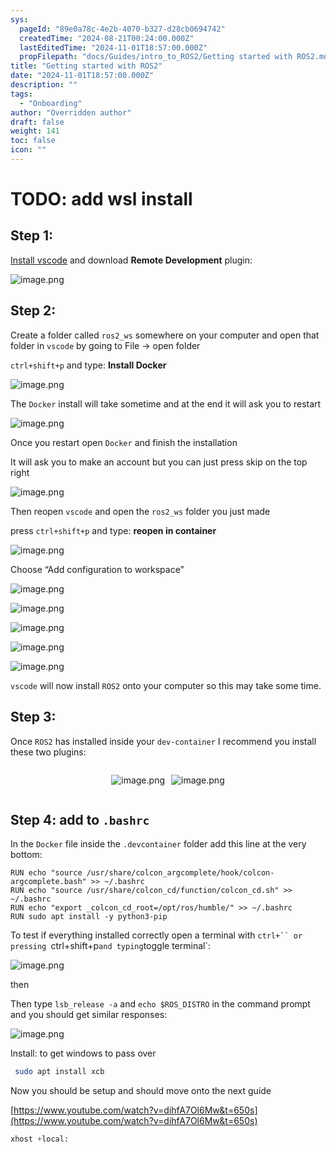 ```yaml
---
sys:
  pageId: "89e0a78c-4e2b-4070-b327-d28cb0694742"
  createdTime: "2024-08-21T00:24:00.000Z"
  lastEditedTime: "2024-11-01T18:57:00.000Z"
  propFilepath: "docs/Guides/intro_to_ROS2/Getting started with ROS2.md"
title: "Getting started with ROS2"
date: "2024-11-01T18:57:00.000Z"
description: ""
tags:
  - "Onboarding"
author: "Overridden author"
draft: false
weight: 141
toc: false
icon: ""
---
```


# TODO: add wsl install

## Step 1:

[Install vscode](https://code.visualstudio.com/download) and download **Remote Development** plugin:

![image.png](https://prod-files-secure.s3.us-west-2.amazonaws.com/d518164a-d88e-44d1-a4ee-3adb3bd8bce0/efb52993-1881-4a40-b95e-6f020334f022/image.png?X-Amz-Algorithm=AWS4-HMAC-SHA256&X-Amz-Content-Sha256=UNSIGNED-PAYLOAD&X-Amz-Credential=ASIAZI2LB466YBKQW7VO%2F20250321%2Fus-west-2%2Fs3%2Faws4_request&X-Amz-Date=20250321T003831Z&X-Amz-Expires=3600&X-Amz-Security-Token=IQoJb3JpZ2luX2VjED4aCXVzLXdlc3QtMiJHMEUCIQCgrvWR2tq12jFs87S9BaiMpPaW5uwZpp1O1aktvfTLrQIgEQSM6I%2BqjB5GBTkeaCx3F6JPBLVFOld%2FkfD0PCl97SMqiAQIl%2F%2F%2F%2F%2F%2F%2F%2F%2F%2F%2FARAAGgw2Mzc0MjMxODM4MDUiDGd%2B625iWuNsQO3OACrcAy5Ibh0OOAszWC0LcMlx5Ot1i5DEZ%2BXcYOZkNSI4DriNxEB3gNdJBNsIzrGcZDsbCuj%2F20dA3xXBdpzbEfe3LNngLXGzOEXWgt1%2FlmFYLym3h5GU7m7FmU2XRsPKOqtmy%2BHcda3qaTDVIu3KYSKOvf9OVW1gM%2BrOFHgknzWe9aI7czJlpUrW1%2FnAvBxjfl681hc%2B2qxrSDQ5XZRcRmpS%2Bic6kXq16xeFMfKDJMY%2BKMFdjzsVtrslGg8cRESTPTNKl9lzmCOdLIdQxHjxyxXXSVMu6h9lp4lztX3zkHaJsYg7KeMVotcEbxKKDqlFILJB4Y4TDz62rJ7M3YERH3CFwqk5GeKDPZ3B%2Fo5kSbXet8paRaWIA86TEgfSlvn4KyQv1SZSpJD%2BeAFd3LzXef4hDe%2F%2Fd4AQa%2BZoAZ9LRynG4uiF7rg8jvwnI%2FwAyY28v1ApBseCwtD4pZ3jAns4CJVqYgznLl2bTpy26DSAyDG8XG%2BX2GR%2BLJsJ9lkYgfHtkb%2B8UQFf911eWw71QO%2FCsdw8tKMJYz%2FIX8WgiT%2B88rAqcGtFBG%2FKAILKWbDIzuHlQbJmWKDwxaa3F5VC%2FwBfafK%2BVFup0vMfp3rXnpp%2BJS9fHUR6J%2FSH1IDVAfjoD0KwMJqn8r4GOqUBhF1F2qQ4I8tlh%2Fd2XuKN%2FyYR9AI9pTvsLBWbjm8YIjhRN6duz9YeAxlluJxeiTi%2BPlAEgnWLPg%2FAqS6M3%2FHzwz2700yblhpgl%2Fa89erJLGqF3o2WuPneU9G5t4czZ5FH9rk02rh0bToXmAwkADPAfHbDwGzJNSDELUo0Ho6z8OYm9V4VL3pW6ybJDAyxnmo5Xh7yKKwde7IycFHGt34z3BfMF7t0&X-Amz-Signature=327c1f14cb298f08617fe23f9d3ca65dc7895f60a6fb8bad1e3eee85781ad92f&X-Amz-SignedHeaders=host&x-id=GetObject)

## Step 2:

Create a folder called `ros2_ws` somewhere on your computer and open that folder in `vscode` by going to File → open folder 

`ctrl+shift+p` and type: **Install Docker**

![image.png](https://prod-files-secure.s3.us-west-2.amazonaws.com/d518164a-d88e-44d1-a4ee-3adb3bd8bce0/2269dc0e-1cd5-47ff-bceb-c04ad9b2eab0/image.png?X-Amz-Algorithm=AWS4-HMAC-SHA256&X-Amz-Content-Sha256=UNSIGNED-PAYLOAD&X-Amz-Credential=ASIAZI2LB466YBKQW7VO%2F20250321%2Fus-west-2%2Fs3%2Faws4_request&X-Amz-Date=20250321T003831Z&X-Amz-Expires=3600&X-Amz-Security-Token=IQoJb3JpZ2luX2VjED4aCXVzLXdlc3QtMiJHMEUCIQCgrvWR2tq12jFs87S9BaiMpPaW5uwZpp1O1aktvfTLrQIgEQSM6I%2BqjB5GBTkeaCx3F6JPBLVFOld%2FkfD0PCl97SMqiAQIl%2F%2F%2F%2F%2F%2F%2F%2F%2F%2F%2FARAAGgw2Mzc0MjMxODM4MDUiDGd%2B625iWuNsQO3OACrcAy5Ibh0OOAszWC0LcMlx5Ot1i5DEZ%2BXcYOZkNSI4DriNxEB3gNdJBNsIzrGcZDsbCuj%2F20dA3xXBdpzbEfe3LNngLXGzOEXWgt1%2FlmFYLym3h5GU7m7FmU2XRsPKOqtmy%2BHcda3qaTDVIu3KYSKOvf9OVW1gM%2BrOFHgknzWe9aI7czJlpUrW1%2FnAvBxjfl681hc%2B2qxrSDQ5XZRcRmpS%2Bic6kXq16xeFMfKDJMY%2BKMFdjzsVtrslGg8cRESTPTNKl9lzmCOdLIdQxHjxyxXXSVMu6h9lp4lztX3zkHaJsYg7KeMVotcEbxKKDqlFILJB4Y4TDz62rJ7M3YERH3CFwqk5GeKDPZ3B%2Fo5kSbXet8paRaWIA86TEgfSlvn4KyQv1SZSpJD%2BeAFd3LzXef4hDe%2F%2Fd4AQa%2BZoAZ9LRynG4uiF7rg8jvwnI%2FwAyY28v1ApBseCwtD4pZ3jAns4CJVqYgznLl2bTpy26DSAyDG8XG%2BX2GR%2BLJsJ9lkYgfHtkb%2B8UQFf911eWw71QO%2FCsdw8tKMJYz%2FIX8WgiT%2B88rAqcGtFBG%2FKAILKWbDIzuHlQbJmWKDwxaa3F5VC%2FwBfafK%2BVFup0vMfp3rXnpp%2BJS9fHUR6J%2FSH1IDVAfjoD0KwMJqn8r4GOqUBhF1F2qQ4I8tlh%2Fd2XuKN%2FyYR9AI9pTvsLBWbjm8YIjhRN6duz9YeAxlluJxeiTi%2BPlAEgnWLPg%2FAqS6M3%2FHzwz2700yblhpgl%2Fa89erJLGqF3o2WuPneU9G5t4czZ5FH9rk02rh0bToXmAwkADPAfHbDwGzJNSDELUo0Ho6z8OYm9V4VL3pW6ybJDAyxnmo5Xh7yKKwde7IycFHGt34z3BfMF7t0&X-Amz-Signature=49fd38f545935ec962f0116756dc0c2fd53d8398a5103edc2b60c84456b5617f&X-Amz-SignedHeaders=host&x-id=GetObject)

The `Docker` install will take sometime and at the end it will ask you to restart

![image.png](https://prod-files-secure.s3.us-west-2.amazonaws.com/d518164a-d88e-44d1-a4ee-3adb3bd8bce0/ed233f78-be33-4b1f-b89c-9c346c0e961e/image.png?X-Amz-Algorithm=AWS4-HMAC-SHA256&X-Amz-Content-Sha256=UNSIGNED-PAYLOAD&X-Amz-Credential=ASIAZI2LB466YBKQW7VO%2F20250321%2Fus-west-2%2Fs3%2Faws4_request&X-Amz-Date=20250321T003831Z&X-Amz-Expires=3600&X-Amz-Security-Token=IQoJb3JpZ2luX2VjED4aCXVzLXdlc3QtMiJHMEUCIQCgrvWR2tq12jFs87S9BaiMpPaW5uwZpp1O1aktvfTLrQIgEQSM6I%2BqjB5GBTkeaCx3F6JPBLVFOld%2FkfD0PCl97SMqiAQIl%2F%2F%2F%2F%2F%2F%2F%2F%2F%2F%2FARAAGgw2Mzc0MjMxODM4MDUiDGd%2B625iWuNsQO3OACrcAy5Ibh0OOAszWC0LcMlx5Ot1i5DEZ%2BXcYOZkNSI4DriNxEB3gNdJBNsIzrGcZDsbCuj%2F20dA3xXBdpzbEfe3LNngLXGzOEXWgt1%2FlmFYLym3h5GU7m7FmU2XRsPKOqtmy%2BHcda3qaTDVIu3KYSKOvf9OVW1gM%2BrOFHgknzWe9aI7czJlpUrW1%2FnAvBxjfl681hc%2B2qxrSDQ5XZRcRmpS%2Bic6kXq16xeFMfKDJMY%2BKMFdjzsVtrslGg8cRESTPTNKl9lzmCOdLIdQxHjxyxXXSVMu6h9lp4lztX3zkHaJsYg7KeMVotcEbxKKDqlFILJB4Y4TDz62rJ7M3YERH3CFwqk5GeKDPZ3B%2Fo5kSbXet8paRaWIA86TEgfSlvn4KyQv1SZSpJD%2BeAFd3LzXef4hDe%2F%2Fd4AQa%2BZoAZ9LRynG4uiF7rg8jvwnI%2FwAyY28v1ApBseCwtD4pZ3jAns4CJVqYgznLl2bTpy26DSAyDG8XG%2BX2GR%2BLJsJ9lkYgfHtkb%2B8UQFf911eWw71QO%2FCsdw8tKMJYz%2FIX8WgiT%2B88rAqcGtFBG%2FKAILKWbDIzuHlQbJmWKDwxaa3F5VC%2FwBfafK%2BVFup0vMfp3rXnpp%2BJS9fHUR6J%2FSH1IDVAfjoD0KwMJqn8r4GOqUBhF1F2qQ4I8tlh%2Fd2XuKN%2FyYR9AI9pTvsLBWbjm8YIjhRN6duz9YeAxlluJxeiTi%2BPlAEgnWLPg%2FAqS6M3%2FHzwz2700yblhpgl%2Fa89erJLGqF3o2WuPneU9G5t4czZ5FH9rk02rh0bToXmAwkADPAfHbDwGzJNSDELUo0Ho6z8OYm9V4VL3pW6ybJDAyxnmo5Xh7yKKwde7IycFHGt34z3BfMF7t0&X-Amz-Signature=cf31da996634efb9e678a89d11c4b48f3b6e2d9ea8bebf301b23c736d7012510&X-Amz-SignedHeaders=host&x-id=GetObject)

Once you restart open `Docker` and finish the installation

It will ask you to make an account but you can just press skip on the top right

![image.png](https://prod-files-secure.s3.us-west-2.amazonaws.com/d518164a-d88e-44d1-a4ee-3adb3bd8bce0/21010ad9-1659-4fd9-9f59-9932a09b2a3d/image.png?X-Amz-Algorithm=AWS4-HMAC-SHA256&X-Amz-Content-Sha256=UNSIGNED-PAYLOAD&X-Amz-Credential=ASIAZI2LB466YBKQW7VO%2F20250321%2Fus-west-2%2Fs3%2Faws4_request&X-Amz-Date=20250321T003831Z&X-Amz-Expires=3600&X-Amz-Security-Token=IQoJb3JpZ2luX2VjED4aCXVzLXdlc3QtMiJHMEUCIQCgrvWR2tq12jFs87S9BaiMpPaW5uwZpp1O1aktvfTLrQIgEQSM6I%2BqjB5GBTkeaCx3F6JPBLVFOld%2FkfD0PCl97SMqiAQIl%2F%2F%2F%2F%2F%2F%2F%2F%2F%2F%2FARAAGgw2Mzc0MjMxODM4MDUiDGd%2B625iWuNsQO3OACrcAy5Ibh0OOAszWC0LcMlx5Ot1i5DEZ%2BXcYOZkNSI4DriNxEB3gNdJBNsIzrGcZDsbCuj%2F20dA3xXBdpzbEfe3LNngLXGzOEXWgt1%2FlmFYLym3h5GU7m7FmU2XRsPKOqtmy%2BHcda3qaTDVIu3KYSKOvf9OVW1gM%2BrOFHgknzWe9aI7czJlpUrW1%2FnAvBxjfl681hc%2B2qxrSDQ5XZRcRmpS%2Bic6kXq16xeFMfKDJMY%2BKMFdjzsVtrslGg8cRESTPTNKl9lzmCOdLIdQxHjxyxXXSVMu6h9lp4lztX3zkHaJsYg7KeMVotcEbxKKDqlFILJB4Y4TDz62rJ7M3YERH3CFwqk5GeKDPZ3B%2Fo5kSbXet8paRaWIA86TEgfSlvn4KyQv1SZSpJD%2BeAFd3LzXef4hDe%2F%2Fd4AQa%2BZoAZ9LRynG4uiF7rg8jvwnI%2FwAyY28v1ApBseCwtD4pZ3jAns4CJVqYgznLl2bTpy26DSAyDG8XG%2BX2GR%2BLJsJ9lkYgfHtkb%2B8UQFf911eWw71QO%2FCsdw8tKMJYz%2FIX8WgiT%2B88rAqcGtFBG%2FKAILKWbDIzuHlQbJmWKDwxaa3F5VC%2FwBfafK%2BVFup0vMfp3rXnpp%2BJS9fHUR6J%2FSH1IDVAfjoD0KwMJqn8r4GOqUBhF1F2qQ4I8tlh%2Fd2XuKN%2FyYR9AI9pTvsLBWbjm8YIjhRN6duz9YeAxlluJxeiTi%2BPlAEgnWLPg%2FAqS6M3%2FHzwz2700yblhpgl%2Fa89erJLGqF3o2WuPneU9G5t4czZ5FH9rk02rh0bToXmAwkADPAfHbDwGzJNSDELUo0Ho6z8OYm9V4VL3pW6ybJDAyxnmo5Xh7yKKwde7IycFHGt34z3BfMF7t0&X-Amz-Signature=7921731181810bab33cf4fe7dd38c635655ff4ee8a72029337c9388f37399a00&X-Amz-SignedHeaders=host&x-id=GetObject)

Then reopen `vscode` and open the `ros2_ws` folder you just made

press `ctrl+shift+p` and type: **reopen in container**

![image.png](https://prod-files-secure.s3.us-west-2.amazonaws.com/d518164a-d88e-44d1-a4ee-3adb3bd8bce0/4e93b8c2-41ad-488c-8095-c74205196118/image.png?X-Amz-Algorithm=AWS4-HMAC-SHA256&X-Amz-Content-Sha256=UNSIGNED-PAYLOAD&X-Amz-Credential=ASIAZI2LB466YBKQW7VO%2F20250321%2Fus-west-2%2Fs3%2Faws4_request&X-Amz-Date=20250321T003831Z&X-Amz-Expires=3600&X-Amz-Security-Token=IQoJb3JpZ2luX2VjED4aCXVzLXdlc3QtMiJHMEUCIQCgrvWR2tq12jFs87S9BaiMpPaW5uwZpp1O1aktvfTLrQIgEQSM6I%2BqjB5GBTkeaCx3F6JPBLVFOld%2FkfD0PCl97SMqiAQIl%2F%2F%2F%2F%2F%2F%2F%2F%2F%2F%2FARAAGgw2Mzc0MjMxODM4MDUiDGd%2B625iWuNsQO3OACrcAy5Ibh0OOAszWC0LcMlx5Ot1i5DEZ%2BXcYOZkNSI4DriNxEB3gNdJBNsIzrGcZDsbCuj%2F20dA3xXBdpzbEfe3LNngLXGzOEXWgt1%2FlmFYLym3h5GU7m7FmU2XRsPKOqtmy%2BHcda3qaTDVIu3KYSKOvf9OVW1gM%2BrOFHgknzWe9aI7czJlpUrW1%2FnAvBxjfl681hc%2B2qxrSDQ5XZRcRmpS%2Bic6kXq16xeFMfKDJMY%2BKMFdjzsVtrslGg8cRESTPTNKl9lzmCOdLIdQxHjxyxXXSVMu6h9lp4lztX3zkHaJsYg7KeMVotcEbxKKDqlFILJB4Y4TDz62rJ7M3YERH3CFwqk5GeKDPZ3B%2Fo5kSbXet8paRaWIA86TEgfSlvn4KyQv1SZSpJD%2BeAFd3LzXef4hDe%2F%2Fd4AQa%2BZoAZ9LRynG4uiF7rg8jvwnI%2FwAyY28v1ApBseCwtD4pZ3jAns4CJVqYgznLl2bTpy26DSAyDG8XG%2BX2GR%2BLJsJ9lkYgfHtkb%2B8UQFf911eWw71QO%2FCsdw8tKMJYz%2FIX8WgiT%2B88rAqcGtFBG%2FKAILKWbDIzuHlQbJmWKDwxaa3F5VC%2FwBfafK%2BVFup0vMfp3rXnpp%2BJS9fHUR6J%2FSH1IDVAfjoD0KwMJqn8r4GOqUBhF1F2qQ4I8tlh%2Fd2XuKN%2FyYR9AI9pTvsLBWbjm8YIjhRN6duz9YeAxlluJxeiTi%2BPlAEgnWLPg%2FAqS6M3%2FHzwz2700yblhpgl%2Fa89erJLGqF3o2WuPneU9G5t4czZ5FH9rk02rh0bToXmAwkADPAfHbDwGzJNSDELUo0Ho6z8OYm9V4VL3pW6ybJDAyxnmo5Xh7yKKwde7IycFHGt34z3BfMF7t0&X-Amz-Signature=58876f43d6277584dcc9f80325aee1aeeb70636590da4d572d2a731e0da28f0b&X-Amz-SignedHeaders=host&x-id=GetObject)

Choose “Add configuration to workspace”

![image.png](https://prod-files-secure.s3.us-west-2.amazonaws.com/d518164a-d88e-44d1-a4ee-3adb3bd8bce0/9560b282-5060-4989-ba37-97e7b2c22476/image.png?X-Amz-Algorithm=AWS4-HMAC-SHA256&X-Amz-Content-Sha256=UNSIGNED-PAYLOAD&X-Amz-Credential=ASIAZI2LB466YBKQW7VO%2F20250321%2Fus-west-2%2Fs3%2Faws4_request&X-Amz-Date=20250321T003831Z&X-Amz-Expires=3600&X-Amz-Security-Token=IQoJb3JpZ2luX2VjED4aCXVzLXdlc3QtMiJHMEUCIQCgrvWR2tq12jFs87S9BaiMpPaW5uwZpp1O1aktvfTLrQIgEQSM6I%2BqjB5GBTkeaCx3F6JPBLVFOld%2FkfD0PCl97SMqiAQIl%2F%2F%2F%2F%2F%2F%2F%2F%2F%2F%2FARAAGgw2Mzc0MjMxODM4MDUiDGd%2B625iWuNsQO3OACrcAy5Ibh0OOAszWC0LcMlx5Ot1i5DEZ%2BXcYOZkNSI4DriNxEB3gNdJBNsIzrGcZDsbCuj%2F20dA3xXBdpzbEfe3LNngLXGzOEXWgt1%2FlmFYLym3h5GU7m7FmU2XRsPKOqtmy%2BHcda3qaTDVIu3KYSKOvf9OVW1gM%2BrOFHgknzWe9aI7czJlpUrW1%2FnAvBxjfl681hc%2B2qxrSDQ5XZRcRmpS%2Bic6kXq16xeFMfKDJMY%2BKMFdjzsVtrslGg8cRESTPTNKl9lzmCOdLIdQxHjxyxXXSVMu6h9lp4lztX3zkHaJsYg7KeMVotcEbxKKDqlFILJB4Y4TDz62rJ7M3YERH3CFwqk5GeKDPZ3B%2Fo5kSbXet8paRaWIA86TEgfSlvn4KyQv1SZSpJD%2BeAFd3LzXef4hDe%2F%2Fd4AQa%2BZoAZ9LRynG4uiF7rg8jvwnI%2FwAyY28v1ApBseCwtD4pZ3jAns4CJVqYgznLl2bTpy26DSAyDG8XG%2BX2GR%2BLJsJ9lkYgfHtkb%2B8UQFf911eWw71QO%2FCsdw8tKMJYz%2FIX8WgiT%2B88rAqcGtFBG%2FKAILKWbDIzuHlQbJmWKDwxaa3F5VC%2FwBfafK%2BVFup0vMfp3rXnpp%2BJS9fHUR6J%2FSH1IDVAfjoD0KwMJqn8r4GOqUBhF1F2qQ4I8tlh%2Fd2XuKN%2FyYR9AI9pTvsLBWbjm8YIjhRN6duz9YeAxlluJxeiTi%2BPlAEgnWLPg%2FAqS6M3%2FHzwz2700yblhpgl%2Fa89erJLGqF3o2WuPneU9G5t4czZ5FH9rk02rh0bToXmAwkADPAfHbDwGzJNSDELUo0Ho6z8OYm9V4VL3pW6ybJDAyxnmo5Xh7yKKwde7IycFHGt34z3BfMF7t0&X-Amz-Signature=2bdf7760886125bebaec63896d24c1913994055526c90ae7f565097ba019b082&X-Amz-SignedHeaders=host&x-id=GetObject)

![image.png](https://prod-files-secure.s3.us-west-2.amazonaws.com/d518164a-d88e-44d1-a4ee-3adb3bd8bce0/2ee63f81-886b-48e8-a553-dc6e5eac99e4/image.png?X-Amz-Algorithm=AWS4-HMAC-SHA256&X-Amz-Content-Sha256=UNSIGNED-PAYLOAD&X-Amz-Credential=ASIAZI2LB466YBKQW7VO%2F20250321%2Fus-west-2%2Fs3%2Faws4_request&X-Amz-Date=20250321T003831Z&X-Amz-Expires=3600&X-Amz-Security-Token=IQoJb3JpZ2luX2VjED4aCXVzLXdlc3QtMiJHMEUCIQCgrvWR2tq12jFs87S9BaiMpPaW5uwZpp1O1aktvfTLrQIgEQSM6I%2BqjB5GBTkeaCx3F6JPBLVFOld%2FkfD0PCl97SMqiAQIl%2F%2F%2F%2F%2F%2F%2F%2F%2F%2F%2FARAAGgw2Mzc0MjMxODM4MDUiDGd%2B625iWuNsQO3OACrcAy5Ibh0OOAszWC0LcMlx5Ot1i5DEZ%2BXcYOZkNSI4DriNxEB3gNdJBNsIzrGcZDsbCuj%2F20dA3xXBdpzbEfe3LNngLXGzOEXWgt1%2FlmFYLym3h5GU7m7FmU2XRsPKOqtmy%2BHcda3qaTDVIu3KYSKOvf9OVW1gM%2BrOFHgknzWe9aI7czJlpUrW1%2FnAvBxjfl681hc%2B2qxrSDQ5XZRcRmpS%2Bic6kXq16xeFMfKDJMY%2BKMFdjzsVtrslGg8cRESTPTNKl9lzmCOdLIdQxHjxyxXXSVMu6h9lp4lztX3zkHaJsYg7KeMVotcEbxKKDqlFILJB4Y4TDz62rJ7M3YERH3CFwqk5GeKDPZ3B%2Fo5kSbXet8paRaWIA86TEgfSlvn4KyQv1SZSpJD%2BeAFd3LzXef4hDe%2F%2Fd4AQa%2BZoAZ9LRynG4uiF7rg8jvwnI%2FwAyY28v1ApBseCwtD4pZ3jAns4CJVqYgznLl2bTpy26DSAyDG8XG%2BX2GR%2BLJsJ9lkYgfHtkb%2B8UQFf911eWw71QO%2FCsdw8tKMJYz%2FIX8WgiT%2B88rAqcGtFBG%2FKAILKWbDIzuHlQbJmWKDwxaa3F5VC%2FwBfafK%2BVFup0vMfp3rXnpp%2BJS9fHUR6J%2FSH1IDVAfjoD0KwMJqn8r4GOqUBhF1F2qQ4I8tlh%2Fd2XuKN%2FyYR9AI9pTvsLBWbjm8YIjhRN6duz9YeAxlluJxeiTi%2BPlAEgnWLPg%2FAqS6M3%2FHzwz2700yblhpgl%2Fa89erJLGqF3o2WuPneU9G5t4czZ5FH9rk02rh0bToXmAwkADPAfHbDwGzJNSDELUo0Ho6z8OYm9V4VL3pW6ybJDAyxnmo5Xh7yKKwde7IycFHGt34z3BfMF7t0&X-Amz-Signature=29594ad349074bd398f73e96c52ce057e5222a7650c86d97bad42bb4d704cc36&X-Amz-SignedHeaders=host&x-id=GetObject)

![image.png](https://prod-files-secure.s3.us-west-2.amazonaws.com/d518164a-d88e-44d1-a4ee-3adb3bd8bce0/ae1580b2-b048-407e-aed9-b584224a7a04/image.png?X-Amz-Algorithm=AWS4-HMAC-SHA256&X-Amz-Content-Sha256=UNSIGNED-PAYLOAD&X-Amz-Credential=ASIAZI2LB466YBKQW7VO%2F20250321%2Fus-west-2%2Fs3%2Faws4_request&X-Amz-Date=20250321T003831Z&X-Amz-Expires=3600&X-Amz-Security-Token=IQoJb3JpZ2luX2VjED4aCXVzLXdlc3QtMiJHMEUCIQCgrvWR2tq12jFs87S9BaiMpPaW5uwZpp1O1aktvfTLrQIgEQSM6I%2BqjB5GBTkeaCx3F6JPBLVFOld%2FkfD0PCl97SMqiAQIl%2F%2F%2F%2F%2F%2F%2F%2F%2F%2F%2FARAAGgw2Mzc0MjMxODM4MDUiDGd%2B625iWuNsQO3OACrcAy5Ibh0OOAszWC0LcMlx5Ot1i5DEZ%2BXcYOZkNSI4DriNxEB3gNdJBNsIzrGcZDsbCuj%2F20dA3xXBdpzbEfe3LNngLXGzOEXWgt1%2FlmFYLym3h5GU7m7FmU2XRsPKOqtmy%2BHcda3qaTDVIu3KYSKOvf9OVW1gM%2BrOFHgknzWe9aI7czJlpUrW1%2FnAvBxjfl681hc%2B2qxrSDQ5XZRcRmpS%2Bic6kXq16xeFMfKDJMY%2BKMFdjzsVtrslGg8cRESTPTNKl9lzmCOdLIdQxHjxyxXXSVMu6h9lp4lztX3zkHaJsYg7KeMVotcEbxKKDqlFILJB4Y4TDz62rJ7M3YERH3CFwqk5GeKDPZ3B%2Fo5kSbXet8paRaWIA86TEgfSlvn4KyQv1SZSpJD%2BeAFd3LzXef4hDe%2F%2Fd4AQa%2BZoAZ9LRynG4uiF7rg8jvwnI%2FwAyY28v1ApBseCwtD4pZ3jAns4CJVqYgznLl2bTpy26DSAyDG8XG%2BX2GR%2BLJsJ9lkYgfHtkb%2B8UQFf911eWw71QO%2FCsdw8tKMJYz%2FIX8WgiT%2B88rAqcGtFBG%2FKAILKWbDIzuHlQbJmWKDwxaa3F5VC%2FwBfafK%2BVFup0vMfp3rXnpp%2BJS9fHUR6J%2FSH1IDVAfjoD0KwMJqn8r4GOqUBhF1F2qQ4I8tlh%2Fd2XuKN%2FyYR9AI9pTvsLBWbjm8YIjhRN6duz9YeAxlluJxeiTi%2BPlAEgnWLPg%2FAqS6M3%2FHzwz2700yblhpgl%2Fa89erJLGqF3o2WuPneU9G5t4czZ5FH9rk02rh0bToXmAwkADPAfHbDwGzJNSDELUo0Ho6z8OYm9V4VL3pW6ybJDAyxnmo5Xh7yKKwde7IycFHGt34z3BfMF7t0&X-Amz-Signature=bb7e27871f646c9de010afd09c569f82ad17d2cdd2d94ef9fc4e8ec63111e89c&X-Amz-SignedHeaders=host&x-id=GetObject)

![image.png](https://prod-files-secure.s3.us-west-2.amazonaws.com/d518164a-d88e-44d1-a4ee-3adb3bd8bce0/53255b28-f75e-430f-b9e3-c0ac8577e42b/image.png?X-Amz-Algorithm=AWS4-HMAC-SHA256&X-Amz-Content-Sha256=UNSIGNED-PAYLOAD&X-Amz-Credential=ASIAZI2LB466YBKQW7VO%2F20250321%2Fus-west-2%2Fs3%2Faws4_request&X-Amz-Date=20250321T003831Z&X-Amz-Expires=3600&X-Amz-Security-Token=IQoJb3JpZ2luX2VjED4aCXVzLXdlc3QtMiJHMEUCIQCgrvWR2tq12jFs87S9BaiMpPaW5uwZpp1O1aktvfTLrQIgEQSM6I%2BqjB5GBTkeaCx3F6JPBLVFOld%2FkfD0PCl97SMqiAQIl%2F%2F%2F%2F%2F%2F%2F%2F%2F%2F%2FARAAGgw2Mzc0MjMxODM4MDUiDGd%2B625iWuNsQO3OACrcAy5Ibh0OOAszWC0LcMlx5Ot1i5DEZ%2BXcYOZkNSI4DriNxEB3gNdJBNsIzrGcZDsbCuj%2F20dA3xXBdpzbEfe3LNngLXGzOEXWgt1%2FlmFYLym3h5GU7m7FmU2XRsPKOqtmy%2BHcda3qaTDVIu3KYSKOvf9OVW1gM%2BrOFHgknzWe9aI7czJlpUrW1%2FnAvBxjfl681hc%2B2qxrSDQ5XZRcRmpS%2Bic6kXq16xeFMfKDJMY%2BKMFdjzsVtrslGg8cRESTPTNKl9lzmCOdLIdQxHjxyxXXSVMu6h9lp4lztX3zkHaJsYg7KeMVotcEbxKKDqlFILJB4Y4TDz62rJ7M3YERH3CFwqk5GeKDPZ3B%2Fo5kSbXet8paRaWIA86TEgfSlvn4KyQv1SZSpJD%2BeAFd3LzXef4hDe%2F%2Fd4AQa%2BZoAZ9LRynG4uiF7rg8jvwnI%2FwAyY28v1ApBseCwtD4pZ3jAns4CJVqYgznLl2bTpy26DSAyDG8XG%2BX2GR%2BLJsJ9lkYgfHtkb%2B8UQFf911eWw71QO%2FCsdw8tKMJYz%2FIX8WgiT%2B88rAqcGtFBG%2FKAILKWbDIzuHlQbJmWKDwxaa3F5VC%2FwBfafK%2BVFup0vMfp3rXnpp%2BJS9fHUR6J%2FSH1IDVAfjoD0KwMJqn8r4GOqUBhF1F2qQ4I8tlh%2Fd2XuKN%2FyYR9AI9pTvsLBWbjm8YIjhRN6duz9YeAxlluJxeiTi%2BPlAEgnWLPg%2FAqS6M3%2FHzwz2700yblhpgl%2Fa89erJLGqF3o2WuPneU9G5t4czZ5FH9rk02rh0bToXmAwkADPAfHbDwGzJNSDELUo0Ho6z8OYm9V4VL3pW6ybJDAyxnmo5Xh7yKKwde7IycFHGt34z3BfMF7t0&X-Amz-Signature=69c0d939e9a2b7619df98c95d3ea5aaefd8cd3e16b31cbbf8bda0fa5fb56ff07&X-Amz-SignedHeaders=host&x-id=GetObject)

![image.png](https://prod-files-secure.s3.us-west-2.amazonaws.com/d518164a-d88e-44d1-a4ee-3adb3bd8bce0/7c562767-5af9-4ffb-97d1-327bcdf4ee00/image.png?X-Amz-Algorithm=AWS4-HMAC-SHA256&X-Amz-Content-Sha256=UNSIGNED-PAYLOAD&X-Amz-Credential=ASIAZI2LB466YBKQW7VO%2F20250321%2Fus-west-2%2Fs3%2Faws4_request&X-Amz-Date=20250321T003831Z&X-Amz-Expires=3600&X-Amz-Security-Token=IQoJb3JpZ2luX2VjED4aCXVzLXdlc3QtMiJHMEUCIQCgrvWR2tq12jFs87S9BaiMpPaW5uwZpp1O1aktvfTLrQIgEQSM6I%2BqjB5GBTkeaCx3F6JPBLVFOld%2FkfD0PCl97SMqiAQIl%2F%2F%2F%2F%2F%2F%2F%2F%2F%2F%2FARAAGgw2Mzc0MjMxODM4MDUiDGd%2B625iWuNsQO3OACrcAy5Ibh0OOAszWC0LcMlx5Ot1i5DEZ%2BXcYOZkNSI4DriNxEB3gNdJBNsIzrGcZDsbCuj%2F20dA3xXBdpzbEfe3LNngLXGzOEXWgt1%2FlmFYLym3h5GU7m7FmU2XRsPKOqtmy%2BHcda3qaTDVIu3KYSKOvf9OVW1gM%2BrOFHgknzWe9aI7czJlpUrW1%2FnAvBxjfl681hc%2B2qxrSDQ5XZRcRmpS%2Bic6kXq16xeFMfKDJMY%2BKMFdjzsVtrslGg8cRESTPTNKl9lzmCOdLIdQxHjxyxXXSVMu6h9lp4lztX3zkHaJsYg7KeMVotcEbxKKDqlFILJB4Y4TDz62rJ7M3YERH3CFwqk5GeKDPZ3B%2Fo5kSbXet8paRaWIA86TEgfSlvn4KyQv1SZSpJD%2BeAFd3LzXef4hDe%2F%2Fd4AQa%2BZoAZ9LRynG4uiF7rg8jvwnI%2FwAyY28v1ApBseCwtD4pZ3jAns4CJVqYgznLl2bTpy26DSAyDG8XG%2BX2GR%2BLJsJ9lkYgfHtkb%2B8UQFf911eWw71QO%2FCsdw8tKMJYz%2FIX8WgiT%2B88rAqcGtFBG%2FKAILKWbDIzuHlQbJmWKDwxaa3F5VC%2FwBfafK%2BVFup0vMfp3rXnpp%2BJS9fHUR6J%2FSH1IDVAfjoD0KwMJqn8r4GOqUBhF1F2qQ4I8tlh%2Fd2XuKN%2FyYR9AI9pTvsLBWbjm8YIjhRN6duz9YeAxlluJxeiTi%2BPlAEgnWLPg%2FAqS6M3%2FHzwz2700yblhpgl%2Fa89erJLGqF3o2WuPneU9G5t4czZ5FH9rk02rh0bToXmAwkADPAfHbDwGzJNSDELUo0Ho6z8OYm9V4VL3pW6ybJDAyxnmo5Xh7yKKwde7IycFHGt34z3BfMF7t0&X-Amz-Signature=d94355e7e46e9e60186c8caf0d5df58c68a222bc3b5c7b0182b503ba3f222f78&X-Amz-SignedHeaders=host&x-id=GetObject)

`vscode` will now install `ROS2` onto your computer so this may take some time.

## Step 3:

Once `ROS2` has installed inside your `dev-container` I recommend you install these two plugins:

<div style="display: flex;flex-direction: row; column-gap:10px; max-width: 630px;justify-content: center;">
<div>

![image.png](https://prod-files-secure.s3.us-west-2.amazonaws.com/d518164a-d88e-44d1-a4ee-3adb3bd8bce0/3fc3d550-5a54-4ba1-ba6b-faa01cdb7369/image.png?X-Amz-Algorithm=AWS4-HMAC-SHA256&X-Amz-Content-Sha256=UNSIGNED-PAYLOAD&X-Amz-Credential=ASIAZI2LB466QDS2NKYM%2F20250321%2Fus-west-2%2Fs3%2Faws4_request&X-Amz-Date=20250321T003834Z&X-Amz-Expires=3600&X-Amz-Security-Token=IQoJb3JpZ2luX2VjED8aCXVzLXdlc3QtMiJGMEQCIACZvhPdyIloIU%2FKjSLnwsyq3G9lz8utgelhHwPeGY%2FzAiAHZuvuJCaD9%2B2kID5SF7K6uFi%2FTuJTDwDX9pWGgXJz%2BiqIBAiX%2F%2F%2F%2F%2F%2F%2F%2F%2F%2F8BEAAaDDYzNzQyMzE4MzgwNSIMUclLypjLZmbmdxaRKtwDTzhz8LYVqbKSmEbpp27tn7UjtH3VF6rrvmjOl8FhWAT2Xfnvc%2FHJEIZmF%2BLeU0JxrPJEjj6dmrB43LJYRqU4roHoo0%2FwAftm4gJxnOvRCHWLZq2a7zTP3TQArR0%2FeuLNJn%2Fo7wOE5szQfwnFQuWKFycslDrp47pRu7oeAE9qSqi%2FYRKIAQNmmQDZKCGwGUL1vnOnc%2FLXkqFpw8QFLvXS5%2FR6%2BUJ%2Bx8Fo7UrdKaSBpBdr5zdNq1vYEDkUJT0GlFBj4c421x31%2F2vbBluD4I2t0RoNBEzYJJYMrzmke%2FixY9gUUoSKtxz77fpOhKFOiIcYNn3qXOjiKkaXBEYjobaHToMPStpC%2FM7iPd72s3%2BMAAMImwOPBRAH2YIXIG0ODsfvzY8Mcl5Yv2KbkEUQNNlJjb%2FmKxvupizwYRWeKs8FxTmuuPNdT0dRFMh0DXkLDw5h0eUzV6UNMzHeT5DdM5B9Dx9g76N9WfuHbpqOP9yGkUYuU%2FwM%2B2QUJptdCpwx%2BSeV3xPrBv4gUJS%2BJLcmHFJBnYeb22ANe51k5oQNz7aGRwQarB8tm6AVd5VnyO6cG721Emis%2Fm6klrjVK5t2uMmP2AJZzWQ82olmTN%2BO62Fav2hZPabcnRIJy%2BMwJAowrqjyvgY6pgFkhQFZd4wRBNvrGxRGBSvByQ9Hky8Qn%2FZJ233dZLzU1mVHyZmk9ATQSmk%2B5dj7DBlt7WE2uYQJmuK92ed7Xhx5WxZbdu7ujTURfAR4%2BcEUahAYjgY5rMd8n4LqRAFTkmhbCt3ooaE%2FN3KtAq4YS%2FCpGhYt53Ww6Gmfanr6K0zfZjzMoWfFJNbL%2FXc7wtJ7iYTr1tkesbDMJusaCp1vXMCNY8D8oZ0d&X-Amz-Signature=6bd6ea9a7255fc63f40e6d382f9745962134f193b92f640d61532384f3ded21b&X-Amz-SignedHeaders=host&x-id=GetObject)

</div>
<div>

![image.png](https://prod-files-secure.s3.us-west-2.amazonaws.com/d518164a-d88e-44d1-a4ee-3adb3bd8bce0/d994cc66-13c2-4093-a5a3-f84cf4601a82/image.png?X-Amz-Algorithm=AWS4-HMAC-SHA256&X-Amz-Content-Sha256=UNSIGNED-PAYLOAD&X-Amz-Credential=ASIAZI2LB466TO5CSLZX%2F20250321%2Fus-west-2%2Fs3%2Faws4_request&X-Amz-Date=20250321T003835Z&X-Amz-Expires=3600&X-Amz-Security-Token=IQoJb3JpZ2luX2VjED4aCXVzLXdlc3QtMiJHMEUCIHYLZZSa1vUoKANhUubPO10f%2FajBCiBxC082d7SYzC5KAiEAw6Wj9Kf9kSHg%2FsJUzHGq7niix7Uphjc3oCQHOHRZ8%2FoqiAQIl%2F%2F%2F%2F%2F%2F%2F%2F%2F%2F%2FARAAGgw2Mzc0MjMxODM4MDUiDCbEGdRXmgIlrDXhrSrcA4o4yPUQ7riECuKRatzucyN3PtG8z6QCXnCWhNZublWzswfdJChS1CBYpj90ccCGqSCHuDtW5OUSbIuznqaEGRuX1xODZ8%2BbCc0kz6JG9p2AmZaXkP%2B48unaxEufyi0A4YBMU%2FkU%2BQPyUoYlpxvgfu3diaIuvu%2FdUlpfznx5jDlv9EYfv8q0lpBR1WiZtIpBZiNUaFPqNBC%2F5Ng1WKODKSwIpxuXE8Cs170%2Fvi%2FoJF0hwWgYJ%2BYpZ2IQKfhHO5oIR5woAQZ6vBq5bALOLJVzo8QfxHf6b5vhGu5aAjP6OHXrNpaapZNwbxVgVo7rFbqyI0X5mZLhoUCDMW0jKU86wjU2eElf7gyHRKuWlz8Dw6%2B38GCRyGVUAZuGWlsFKbp5NMH%2Fb2TvQtPCCwCHnKtJnDpxHsdHECITOSKehe9Q9hZ1GUbXWDqZ4GZjaOl3G5Te9kn1yYfISqhWLKhFQhWXTvBRl5SXXNOibvcxUkHERnY626c1nRnXFx8afzBiWZsLoGF021xm0XDeo%2BAv%2B5o6%2B%2B5oJWi4FAFZTPTplYVAdKLzB9MNDEfQVznCVQdINiUj25gg7lG8l9tssXdNG7wNqkvacvSD%2BwkIskOP%2BRq6sgfoJ5JNmXRxhwwin8m3MJin8r4GOqUBjcx8MHeFbjQWrwu1YIe6SWbmaSJxh%2FIxiIRp1udkmVj%2Bw1QjV16d%2BXhr8qRh6QZfRr997oupu0j82UZfRH3dok88Olzc8XmWSdu4pmue2aBZbPzudOjpE6RQgLp8cUXKCJBGENLp5EKR0rsltXklcbmYvFpO6oMBj9ieuYgPXPhvvPPU9H13oHd8AKku2KkOlN4rtfLm%2B37Pde46aWkbgunIT8Mq&X-Amz-Signature=9ee19e97e4fa8d7d1bde2bc7a6d4259aa881a3d9f62989d2ef3ea7961650db51&X-Amz-SignedHeaders=host&x-id=GetObject)

</div>
</div>

## Step 4: add to `.bashrc`

In the `Docker` file inside the `.devcontainer` folder add this line at the very bottom: 

```docker
RUN echo "source /usr/share/colcon_argcomplete/hook/colcon-argcomplete.bash" >> ~/.bashrc
RUN echo "source /usr/share/colcon_cd/function/colcon_cd.sh" >> ~/.bashrc
RUN echo "export _colcon_cd_root=/opt/ros/humble/" >> ~/.bashrc
RUN sudo apt install -y python3-pip 
```

To test if everything installed correctly open a terminal with `ctrl+`` or pressing `ctrl+shift+p` and typing `toggle terminal`:

![image.png](https://prod-files-secure.s3.us-west-2.amazonaws.com/d518164a-d88e-44d1-a4ee-3adb3bd8bce0/6a4943d8-b04e-4c02-9a58-775f3384d1a5/image.png?X-Amz-Algorithm=AWS4-HMAC-SHA256&X-Amz-Content-Sha256=UNSIGNED-PAYLOAD&X-Amz-Credential=ASIAZI2LB466YBKQW7VO%2F20250321%2Fus-west-2%2Fs3%2Faws4_request&X-Amz-Date=20250321T003831Z&X-Amz-Expires=3600&X-Amz-Security-Token=IQoJb3JpZ2luX2VjED4aCXVzLXdlc3QtMiJHMEUCIQCgrvWR2tq12jFs87S9BaiMpPaW5uwZpp1O1aktvfTLrQIgEQSM6I%2BqjB5GBTkeaCx3F6JPBLVFOld%2FkfD0PCl97SMqiAQIl%2F%2F%2F%2F%2F%2F%2F%2F%2F%2F%2FARAAGgw2Mzc0MjMxODM4MDUiDGd%2B625iWuNsQO3OACrcAy5Ibh0OOAszWC0LcMlx5Ot1i5DEZ%2BXcYOZkNSI4DriNxEB3gNdJBNsIzrGcZDsbCuj%2F20dA3xXBdpzbEfe3LNngLXGzOEXWgt1%2FlmFYLym3h5GU7m7FmU2XRsPKOqtmy%2BHcda3qaTDVIu3KYSKOvf9OVW1gM%2BrOFHgknzWe9aI7czJlpUrW1%2FnAvBxjfl681hc%2B2qxrSDQ5XZRcRmpS%2Bic6kXq16xeFMfKDJMY%2BKMFdjzsVtrslGg8cRESTPTNKl9lzmCOdLIdQxHjxyxXXSVMu6h9lp4lztX3zkHaJsYg7KeMVotcEbxKKDqlFILJB4Y4TDz62rJ7M3YERH3CFwqk5GeKDPZ3B%2Fo5kSbXet8paRaWIA86TEgfSlvn4KyQv1SZSpJD%2BeAFd3LzXef4hDe%2F%2Fd4AQa%2BZoAZ9LRynG4uiF7rg8jvwnI%2FwAyY28v1ApBseCwtD4pZ3jAns4CJVqYgznLl2bTpy26DSAyDG8XG%2BX2GR%2BLJsJ9lkYgfHtkb%2B8UQFf911eWw71QO%2FCsdw8tKMJYz%2FIX8WgiT%2B88rAqcGtFBG%2FKAILKWbDIzuHlQbJmWKDwxaa3F5VC%2FwBfafK%2BVFup0vMfp3rXnpp%2BJS9fHUR6J%2FSH1IDVAfjoD0KwMJqn8r4GOqUBhF1F2qQ4I8tlh%2Fd2XuKN%2FyYR9AI9pTvsLBWbjm8YIjhRN6duz9YeAxlluJxeiTi%2BPlAEgnWLPg%2FAqS6M3%2FHzwz2700yblhpgl%2Fa89erJLGqF3o2WuPneU9G5t4czZ5FH9rk02rh0bToXmAwkADPAfHbDwGzJNSDELUo0Ho6z8OYm9V4VL3pW6ybJDAyxnmo5Xh7yKKwde7IycFHGt34z3BfMF7t0&X-Amz-Signature=4b1438a6a35e837b2c58193af4bd864f3bd11a8b0573f192f296afd831942b64&X-Amz-SignedHeaders=host&x-id=GetObject)

then 

Then type `lsb_release -a` and `echo $ROS_DISTRO` in the command prompt and you should get similar responses:

![image.png](https://prod-files-secure.s3.us-west-2.amazonaws.com/d518164a-d88e-44d1-a4ee-3adb3bd8bce0/3e635dec-a805-4e85-8b9e-d000e5b71a4e/image.png?X-Amz-Algorithm=AWS4-HMAC-SHA256&X-Amz-Content-Sha256=UNSIGNED-PAYLOAD&X-Amz-Credential=ASIAZI2LB466YBKQW7VO%2F20250321%2Fus-west-2%2Fs3%2Faws4_request&X-Amz-Date=20250321T003831Z&X-Amz-Expires=3600&X-Amz-Security-Token=IQoJb3JpZ2luX2VjED4aCXVzLXdlc3QtMiJHMEUCIQCgrvWR2tq12jFs87S9BaiMpPaW5uwZpp1O1aktvfTLrQIgEQSM6I%2BqjB5GBTkeaCx3F6JPBLVFOld%2FkfD0PCl97SMqiAQIl%2F%2F%2F%2F%2F%2F%2F%2F%2F%2F%2FARAAGgw2Mzc0MjMxODM4MDUiDGd%2B625iWuNsQO3OACrcAy5Ibh0OOAszWC0LcMlx5Ot1i5DEZ%2BXcYOZkNSI4DriNxEB3gNdJBNsIzrGcZDsbCuj%2F20dA3xXBdpzbEfe3LNngLXGzOEXWgt1%2FlmFYLym3h5GU7m7FmU2XRsPKOqtmy%2BHcda3qaTDVIu3KYSKOvf9OVW1gM%2BrOFHgknzWe9aI7czJlpUrW1%2FnAvBxjfl681hc%2B2qxrSDQ5XZRcRmpS%2Bic6kXq16xeFMfKDJMY%2BKMFdjzsVtrslGg8cRESTPTNKl9lzmCOdLIdQxHjxyxXXSVMu6h9lp4lztX3zkHaJsYg7KeMVotcEbxKKDqlFILJB4Y4TDz62rJ7M3YERH3CFwqk5GeKDPZ3B%2Fo5kSbXet8paRaWIA86TEgfSlvn4KyQv1SZSpJD%2BeAFd3LzXef4hDe%2F%2Fd4AQa%2BZoAZ9LRynG4uiF7rg8jvwnI%2FwAyY28v1ApBseCwtD4pZ3jAns4CJVqYgznLl2bTpy26DSAyDG8XG%2BX2GR%2BLJsJ9lkYgfHtkb%2B8UQFf911eWw71QO%2FCsdw8tKMJYz%2FIX8WgiT%2B88rAqcGtFBG%2FKAILKWbDIzuHlQbJmWKDwxaa3F5VC%2FwBfafK%2BVFup0vMfp3rXnpp%2BJS9fHUR6J%2FSH1IDVAfjoD0KwMJqn8r4GOqUBhF1F2qQ4I8tlh%2Fd2XuKN%2FyYR9AI9pTvsLBWbjm8YIjhRN6duz9YeAxlluJxeiTi%2BPlAEgnWLPg%2FAqS6M3%2FHzwz2700yblhpgl%2Fa89erJLGqF3o2WuPneU9G5t4czZ5FH9rk02rh0bToXmAwkADPAfHbDwGzJNSDELUo0Ho6z8OYm9V4VL3pW6ybJDAyxnmo5Xh7yKKwde7IycFHGt34z3BfMF7t0&X-Amz-Signature=4bedef5773960026b30f35f5ee286528a7c29a32e8e19bdc7e43098865e26147&X-Amz-SignedHeaders=host&x-id=GetObject)

Install:  to get windows to pass over

```bash
 sudo apt install xcb
```

Now you should be setup and should move onto the next guide 

[https://www.youtube.com/watch?v=dihfA7Ol6Mw&t=650s](https://www.youtube.com/watch?v=dihfA7Ol6Mw&t=650s)

```python
xhost +local:
```
